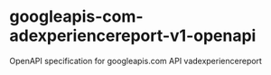 # googleapis-com-adexperiencereport-v1-openapi
OpenAPI specification for googleapis.com API vadexperiencereport
